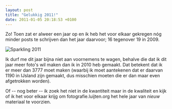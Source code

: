 ```yaml
---
layout: post
title: "Gelukkig 2011!"
date: 2011-01-05 20:18:53 +0100
---
```

Zo! Toen zat er alweer een jaar op en ik heb het voor elkaar gekregen
nóg minder posts te schrijven dan het jaar daarvoor; 16 tegenover 19
in 2009.

![Sparkling 2011](http://fotografie.luijten.org/images/20110105195909_img_4125.jpg)

Ik durf me dit jaar bijna niet aan voornemens te wagen, behalve die
dat ik dit jaar meer foto's wil maken dan ik in 2010 heb gemaakt. Dat
betekent dat ik er meer dan 3777 moet maken (waarbij ik moet
aantekenen dat er daarvan 1190 in IJsland zijn gemaakt, dus misschien
moeten die er dan maar even afgetrokken worden). 

Of -- nog beter -- ik zoek het niet in de kwantiteit maar in de
kwaliteit en kijk of ik het voor elkaar krijg om
fotografie.luijten.org het hele jaar van *nieuw* materiaal te
voorzien.
